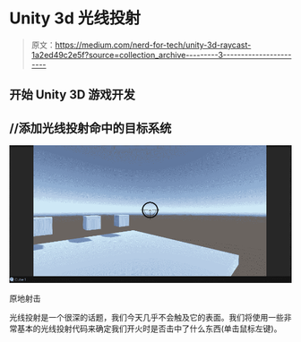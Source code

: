 # Unity 3d 光线投射

> 原文：<https://medium.com/nerd-for-tech/unity-3d-raycast-1a2ed49c2e5f?source=collection_archive---------3----------------------->

## 开始 Unity 3D 游戏开发

## //添加光线投射命中的目标系统

![](img/c502f647a30aa02f555c57fd75b3d456.png)

原地射击

光线投射是一个很深的话题，我们今天几乎不会触及它的表面。我们将使用一些非常基本的光线投射代码来确定我们开火时是否击中了什么东西(单击鼠标左键)。